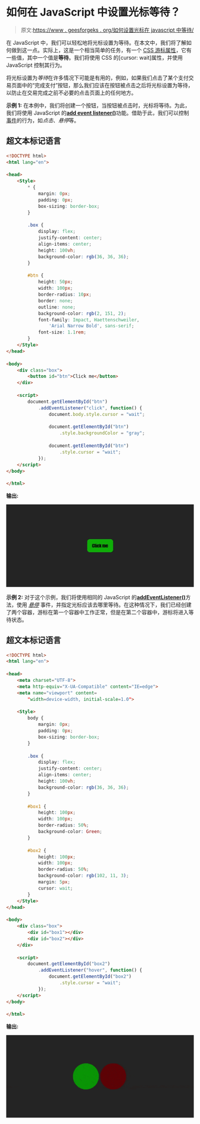 # 如何在 JavaScript 中设置光标等待？

> 原文:[https://www . geesforgeks . org/如何设置光标在 javascript 中等待/](https://www.geeksforgeeks.org/how-to-set-the-cursor-to-wait-in-javascript/)

在 JavaScript 中，我们可以轻松地将光标设置为等待。在本文中，我们将了解如何做到这一点。实际上，这是一个相当简单的任务，有一个 [CSS 游标属性](https://www.geeksforgeeks.org/css-cursor-property/)，它有一些值，其中一个值是**等待**。我们将使用 CSS 的[cursor: wait]属性，并使用 JavaScript 控制其行为。

将光标设置为*等待*在许多情况下可能是有用的，例如，如果我们点击了某个支付交易页面中的“完成支付”按钮，那么我们应该在按钮被点击之后将光标设置为等待，以防止在交易完成之前不必要的点击页面上的任何地方。

**示例 1:** 在本例中，我们将创建一个按钮，当按钮被点击时，光标将等待。为此，我们将使用 JavaScript 的[**add event listener()**](https://www.geeksforgeeks.org/javascript-addeventlistener-with-examples/)功能。借助于此，我们可以控制[事件](https://www.geeksforgeeks.org/javascript-events/)的行为，如*点击*、*悬停*等。

## 超文本标记语言

```html
<!DOCTYPE html>
<html lang="en">

<head>
    <Style>
        * {
            margin: 0px;
            padding: 0px;
            box-sizing: border-box;
        }

        .box {
            display: flex;
            justify-content: center;
            align-items: center;
            height: 100vh;
            background-color: rgb(36, 36, 36);
        }

        #btn {
            height: 50px;
            width: 100px;
            border-radius: 10px;
            border: none;
            outline: none;
            background-color: rgb(2, 151, 2);
            font-family: Impact, Haettenschweiler, 
                'Arial Narrow Bold', sans-serif;
            font-size: 1.1rem;
        }
    </Style>
</head>

<body>
    <div class="box">
        <button id="btn">Click me</button>
    </div>

    <script>
        document.getElementById("btn")
            .addEventListener("click", function() {
                document.body.style.cursor = "wait";

                document.getElementById("btn")
                    .style.backgroundColor = "gray";

                document.getElementById("btn")
                    .style.cursor = "wait";
            });
    </script>
</body>

</html>
```

**输出:**

![](img/8a18e57d600499cc59fd98dcda0bfdc3.png)

**示例 2:** 对于这个示例，我们将使用相同的 JavaScript 的[**addEventListener()**](https://www.geeksforgeeks.org/javascript-addeventlistener-with-examples/)方法，使用 [*悬停*](https://www.geeksforgeeks.org/jquery-hover-with-examples/) 事件，并指定光标应该去哪里等待。在这种情况下，我们已经创建了两个容器，游标在第一个容器中工作正常，但是在第二个容器中，游标将进入等待状态。

## 超文本标记语言

```html
<!DOCTYPE html>
<html lang="en">

<head>
    <meta charset="UTF-8">
    <meta http-equiv="X-UA-Compatible" content="IE=edge">
    <meta name="viewport" content=
        "width=device-width, initial-scale=1.0">

    <Style>
        body {
            margin: 0px;
            padding: 0px;
            box-sizing: border-box;
        }

        .box {
            display: flex;
            justify-content: center;
            align-items: center;
            height: 100vh;
            background-color: rgb(36, 36, 36);
        }

        #box1 {
            height: 100px;
            width: 100px;
            border-radius: 50%;
            background-color: Green;
        }

        #box2 {
            height: 100px;
            width: 100px;
            border-radius: 50%;
            background-color: rgb(102, 11, 3);
            margin: 5px;
            cursor: wait;
        }
    </Style>
</head>

<body>
    <div class="box">
        <div id="box1"></div>
        <div id="box2"></div>
    </div>

    <script>
        document.getElementById("box2")
            .addEventListener("hover", function() {
                document.getElementById("box2")
                    .style.cursor = "wait";
            });
    </script>
</body>

</html>
```

**输出:**

![](img/01e324bc5c3429a9d0a7539a8ff39379.png)